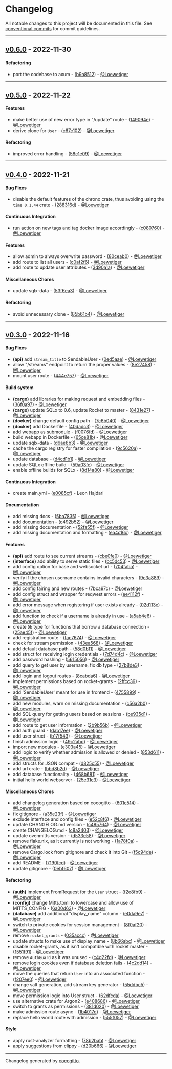 # Changelog
All notable changes to this project will be documented in this file. See [conventional commits](https://www.conventionalcommits.org/) for commit guidelines.

- - -
## [v0.6.0](https://github.com/Loewetiger/OvenMitts/compare/v0.5.0..v0.6.0) - 2022-11-30
#### Refactoring
- port the codebase to axum - ([b9a8512](https://github.com/Loewetiger/OvenMitts/commit/b9a8512a34bc0f2d6f3911aab08e5065e2fd832c)) - [@Loewetiger](https://github.com/Loewetiger)

- - -

## [v0.5.0](https://github.com/Loewetiger/OvenMitts/compare/v0.4.0..v0.5.0) - 2022-11-22
#### Features
- make better use of new error type in "/update" route - ([149094e](https://github.com/Loewetiger/OvenMitts/commit/149094e20867d80e3497286f163f5b722cfe564e)) - [@Loewetiger](https://github.com/Loewetiger)
- derive clone for `User` - ([c67c102](https://github.com/Loewetiger/OvenMitts/commit/c67c1024e1042eae09cac479ed9e0c1f418a3123)) - [@Loewetiger](https://github.com/Loewetiger)
#### Refactoring
- improved error handling - ([58c1e09](https://github.com/Loewetiger/OvenMitts/commit/58c1e0959fe99d9802e61f954a4146d26656c276)) - [@Loewetiger](https://github.com/Loewetiger)

- - -

## [v0.4.0](https://github.com/Loewetiger/OvenMitts/compare/v0.3.0..v0.4.0) - 2022-11-21
#### Bug Fixes
- disable the default features of the chrono crate, thus avoiding using the `time 0.1.44` crate - ([288316d](https://github.com/Loewetiger/OvenMitts/commit/288316dc35353ed202954e53228f14f93e104952)) - [@Loewetiger](https://github.com/Loewetiger)
#### Continuous Integration
- run action on new tags and tag docker image accordingly - ([c080760](https://github.com/Loewetiger/OvenMitts/commit/c080760fec64f2c1061ee59a768182122af85b5e)) - [@Loewetiger](https://github.com/Loewetiger)
#### Features
- allow admin to always overwrite password - ([80ceab0](https://github.com/Loewetiger/OvenMitts/commit/80ceab0048c72ef600d81625cddc3958480f9e3d)) - [@Loewetiger](https://github.com/Loewetiger)
- add route to list all users - ([c0af2f6](https://github.com/Loewetiger/OvenMitts/commit/c0af2f689777e8a58f1d36a7d59bad79545c423d)) - [@Loewetiger](https://github.com/Loewetiger)
- add route to update user attributes - ([3d90a1a](https://github.com/Loewetiger/OvenMitts/commit/3d90a1a1527fd893b22b23da28c48d36ab587b51)) - [@Loewetiger](https://github.com/Loewetiger)
#### Miscellaneous Chores
- update sqlx-data - ([53f6ea3](https://github.com/Loewetiger/OvenMitts/commit/53f6ea3d493adbf6d2a2234a4122c8e39c4358d9)) - [@Loewetiger](https://github.com/Loewetiger)
#### Refactoring
- avoid unnecessary clone - ([85b61b4](https://github.com/Loewetiger/OvenMitts/commit/85b61b4236743f1e489b04d8bf7d7bbca0511e92)) - [@Loewetiger](https://github.com/Loewetiger)

- - -

## [v0.3.0](https://github.com/Loewetiger/OvenMitts/compare/v0.2.0..v0.3.0) - 2022-11-16
#### Bug Fixes
- **(api)** add `stream_title` to SendableUser - ([0ed5aae](https://github.com/Loewetiger/OvenMitts/commit/0ed5aae14636157aa4026d0c6cc089f3a61717b3)) - [@Loewetiger](https://github.com/Loewetiger)
- allow "/streams" endpoint to return the proper values - ([8e27458](https://github.com/Loewetiger/OvenMitts/commit/8e27458c1ee8effcaa1f6d150f98147efaa76d05)) - [@Loewetiger](https://github.com/Loewetiger)
- mount user route - ([444e757](https://github.com/Loewetiger/OvenMitts/commit/444e7571aca56fce5ef0488bb55fa5fbc36f2edb)) - [@Loewetiger](https://github.com/Loewetiger)
#### Build system
- **(cargo)** add libraries for making request and embedding files - ([36f0a97](https://github.com/Loewetiger/OvenMitts/commit/36f0a97fb4884ed07800da3e1312175beac82c33)) - [@Loewetiger](https://github.com/Loewetiger)
- **(cargo)** update SQLx to 0.6, update Rocket to master - ([8431e27](https://github.com/Loewetiger/OvenMitts/commit/8431e2755135e229d678f25a93e62d5dff682f30)) - [@Loewetiger](https://github.com/Loewetiger)
- **(docker)** change default config path - ([7c6b040](https://github.com/Loewetiger/OvenMitts/commit/7c6b0405371ed59a96f1107aeca0c43e16ca20d7)) - [@Loewetiger](https://github.com/Loewetiger)
- **(docker)** add Dockerfile - ([40dadc3](https://github.com/Loewetiger/OvenMitts/commit/40dadc3ec9504e9c75aa0db67663fe3e9af5fe6c)) - [@Loewetiger](https://github.com/Loewetiger)
- add webapp as submodule - ([f0076fd](https://github.com/Loewetiger/OvenMitts/commit/f0076fdd6155af9c865fa34a60803ca1aa6ffb2a)) - [@Loewetiger](https://github.com/Loewetiger)
- build webapp in Dockerfile - ([65ce81b](https://github.com/Loewetiger/OvenMitts/commit/65ce81b59d7f2d7f686e3606080719b293686a1d)) - [@Loewetiger](https://github.com/Loewetiger)
- update sqlx-data - ([d6ae8b3](https://github.com/Loewetiger/OvenMitts/commit/d6ae8b3d6f5219502f558f4161ef520be531bd83)) - [@Loewetiger](https://github.com/Loewetiger)
- cache the cargo registry for faster compilation - ([9c5620a](https://github.com/Loewetiger/OvenMitts/commit/9c5620a645f525d9e90ab6003ea94298fadb6617)) - [@Loewetiger](https://github.com/Loewetiger)
- update database - ([d4cd1b1](https://github.com/Loewetiger/OvenMitts/commit/d4cd1b199a342532aa7d65aef14e5707ae0175ec)) - [@Loewetiger](https://github.com/Loewetiger)
- update SQLx offline build - ([59a03fe](https://github.com/Loewetiger/OvenMitts/commit/59a03fe6aff2888494653553b7d06e77d72f4cd7)) - [@Loewetiger](https://github.com/Loewetiger)
- enable offline builds for SQLx - ([8d14a80](https://github.com/Loewetiger/OvenMitts/commit/8d14a80f9b9960e5c22b92f7fb2cffda7737e025)) - [@Loewetiger](https://github.com/Loewetiger)
#### Continuous Integration
- create main.yml - ([e0085cf](https://github.com/Loewetiger/OvenMitts/commit/e0085cf3a0f986dbfd4ff062c4c529694d0572dd)) - Leon Hajdari
#### Documentation
- add missing docs - ([5ba7835](https://github.com/Loewetiger/OvenMitts/commit/5ba7835e185e78aad5227ceb5d5f34ee416082ff)) - [@Loewetiger](https://github.com/Loewetiger)
- add documentation - ([c492b52](https://github.com/Loewetiger/OvenMitts/commit/c492b52ba97e7ca95f43cb6b8bb8dec18faa68e4)) - [@Loewetiger](https://github.com/Loewetiger)
- add missing documentation - ([52fa55f](https://github.com/Loewetiger/OvenMitts/commit/52fa55f568d94908c64e9f7a5f425e8bf48ec5ba)) - [@Loewetiger](https://github.com/Loewetiger)
- add missing documentation and formatting - ([ea4c16c](https://github.com/Loewetiger/OvenMitts/commit/ea4c16cf8a1a2e6716abf51ce081c4c12ebcc00a)) - [@Loewetiger](https://github.com/Loewetiger)
#### Features
- **(api)** add route to see current streams - ([cbe0fe0](https://github.com/Loewetiger/OvenMitts/commit/cbe0fe04999a8fc1e5a95baeafaf3bd62fcac79d)) - [@Loewetiger](https://github.com/Loewetiger)
- **(interface)** add ability to serve static files - ([bc5dc53](https://github.com/Loewetiger/OvenMitts/commit/bc5dc5355ed0e13a8e7bed167e78dd2ea6ff4024)) - [@Loewetiger](https://github.com/Loewetiger)
- add config option for base and websocket url - ([704faba](https://github.com/Loewetiger/OvenMitts/commit/704fabad387a2446e3ca1f7d88d2f6076fdb847a)) - [@Loewetiger](https://github.com/Loewetiger)
- verify if the chosen username contains invalid characters - ([9c3a889](https://github.com/Loewetiger/OvenMitts/commit/9c3a889961c7a395520e89184e61699516ad74ea)) - [@Loewetiger](https://github.com/Loewetiger)
- add config fairing and new routes - ([7bca97c](https://github.com/Loewetiger/OvenMitts/commit/7bca97c757ef48460cd82a06113bd548277ff6a9)) - [@Loewetiger](https://github.com/Loewetiger)
- add config struct and wrapper for reqwest errors - ([ee4112f](https://github.com/Loewetiger/OvenMitts/commit/ee4112f14c6cb59c64ad4adc6053710a2670d7f2)) - [@Loewetiger](https://github.com/Loewetiger)
- add error message when registering if user exists already - ([02d113e](https://github.com/Loewetiger/OvenMitts/commit/02d113ef21aca9ffdf4af28f0c0fb8a28cac3d1a)) - [@Loewetiger](https://github.com/Loewetiger)
- add function to check if a username is already in use - ([a5ab4e6](https://github.com/Loewetiger/OvenMitts/commit/a5ab4e63b37984f91d644d408f1d28d54d4e2002)) - [@Loewetiger](https://github.com/Loewetiger)
- create `Db` type for functions that borrow a database connection - ([25ae45f](https://github.com/Loewetiger/OvenMitts/commit/25ae45f9bcc82a0ec792fc73d4a19288f6ed9091)) - [@Loewetiger](https://github.com/Loewetiger)
- add registration route - ([fac7674](https://github.com/Loewetiger/OvenMitts/commit/fac7674b39e13b0eb3bfcbef4ebc797388de3137)) - [@Loewetiger](https://github.com/Loewetiger)
- check for stream permission - ([43ea568](https://github.com/Loewetiger/OvenMitts/commit/43ea5684994e40466cafe0077c6e20543a191328)) - [@Loewetiger](https://github.com/Loewetiger)
- add default database path - ([58d0b11](https://github.com/Loewetiger/OvenMitts/commit/58d0b11e6da54d618d92e369ffcaa697c8d1a4c5)) - [@Loewetiger](https://github.com/Loewetiger)
- add struct for receiving login credentials - ([7d74d4c](https://github.com/Loewetiger/OvenMitts/commit/7d74d4c5301b3990659427cfcbfb6253ebb2e72d)) - [@Loewetiger](https://github.com/Loewetiger)
- add password hashing - ([5615056](https://github.com/Loewetiger/OvenMitts/commit/5615056589a8abd2de6bc653a3cdc2612ae33d05)) - [@Loewetiger](https://github.com/Loewetiger)
- add query to get user by username, fix db type - ([27b8de3](https://github.com/Loewetiger/OvenMitts/commit/27b8de3340c4206f266bd581ffb2fc7f9b52ad6e)) - [@Loewetiger](https://github.com/Loewetiger)
- add login and logout routes - ([8cabda6](https://github.com/Loewetiger/OvenMitts/commit/8cabda633bbd5a57f772a43d0d0f719f42c5ce57)) - [@Loewetiger](https://github.com/Loewetiger)
- implement permissions based on rocket-grants - ([2ffcc39](https://github.com/Loewetiger/OvenMitts/commit/2ffcc39c87fe92dd4babd412a7b7292db68a0f47)) - [@Loewetiger](https://github.com/Loewetiger)
- add 'SendableUser' meant for use in frontend - ([4755899](https://github.com/Loewetiger/OvenMitts/commit/47558995712f412c99a2ac809a7f3b0fb38a4db1)) - [@Loewetiger](https://github.com/Loewetiger)
- add new modules, warn on missing documentation - ([c56a2b0](https://github.com/Loewetiger/OvenMitts/commit/c56a2b00c189a17faae2a8b70de8760ae11f27d6)) - [@Loewetiger](https://github.com/Loewetiger)
- add SQL query for getting users based on sessions - ([be935d1](https://github.com/Loewetiger/OvenMitts/commit/be935d1ddae4db426f91ee76ea0d9185ce312ed4)) - [@Loewetiger](https://github.com/Loewetiger)
- add route to get user information - ([2b9b56b](https://github.com/Loewetiger/OvenMitts/commit/2b9b56b00769b7b96e14630908e4543ff2b1e73c)) - [@Loewetiger](https://github.com/Loewetiger)
- add auth guard - ([dab17ee](https://github.com/Loewetiger/OvenMitts/commit/dab17ee13c43378c8563e7e557c1a825c6560e49)) - [@Loewetiger](https://github.com/Loewetiger)
- add user struct - ([b17f543](https://github.com/Loewetiger/OvenMitts/commit/b17f543b1e933215bf348174cfffe66427486e3e)) - [@Loewetiger](https://github.com/Loewetiger)
- finish admission logic - ([49c2abd](https://github.com/Loewetiger/OvenMitts/commit/49c2abd49b816a14f2fc8aac351af65917a4a24b)) - [@Loewetiger](https://github.com/Loewetiger)
- import new modules - ([e303a45](https://github.com/Loewetiger/OvenMitts/commit/e303a45f5a245967a4133a8814762fda8e5e759d)) - [@Loewetiger](https://github.com/Loewetiger)
- add logic to verify whether admission is allowed or denied - ([853d611](https://github.com/Loewetiger/OvenMitts/commit/853d611319df150188d8e35ef67e107e155e8b5d)) - [@Loewetiger](https://github.com/Loewetiger)
- add structs for JSON compat - ([d825c55](https://github.com/Loewetiger/OvenMitts/commit/d825c553bddc29993c8c43b3d4f268e7ba230c57)) - [@Loewetiger](https://github.com/Loewetiger)
- add url crate - ([bbd8b2d](https://github.com/Loewetiger/OvenMitts/commit/bbd8b2d22cf597677141cd14125b530dbb1ecb1c)) - [@Loewetiger](https://github.com/Loewetiger)
- add database functionality - ([468b681](https://github.com/Loewetiger/OvenMitts/commit/468b6819518c956983bdef70b1bd5904cc2378ed)) - [@Loewetiger](https://github.com/Loewetiger)
- initial hello world webserver - ([25e31c3](https://github.com/Loewetiger/OvenMitts/commit/25e31c33e10b9ae1829e6faa460d5a8da015b5f2)) - [@Loewetiger](https://github.com/Loewetiger)
#### Miscellaneous Chores
- add changelog generation based on cocogitto - ([601c514](https://github.com/Loewetiger/OvenMitts/commit/601c514efa4dc30e52a587926a94fef68d70db71)) - [@Loewetiger](https://github.com/Loewetiger)
- fix gitignore - ([a35e23f](https://github.com/Loewetiger/OvenMitts/commit/a35e23fe270593f1f762d767eebbab287ff108d2)) - [@Loewetiger](https://github.com/Loewetiger)
- exclude interface and config files - ([e52c8f6](https://github.com/Loewetiger/OvenMitts/commit/e52c8f655b5628a3f00fc090c3ff8474dc13e48d)) - [@Loewetiger](https://github.com/Loewetiger)
- update CHANGELOG.md version - ([c485764](https://github.com/Loewetiger/OvenMitts/commit/c4857649c6ff9a83803ab105a5cafa1db651ccc5)) - [@Loewetiger](https://github.com/Loewetiger)
- create CHANGELOG.md - ([c8a2403](https://github.com/Loewetiger/OvenMitts/commit/c8a2403ea15f606f0d973d51019295d88494d7b0)) - [@Loewetiger](https://github.com/Loewetiger)
- update ovenmitts version - ([d533e58](https://github.com/Loewetiger/OvenMitts/commit/d533e58e0039bbf77d8329211b225a51ab9c3096)) - [@Loewetiger](https://github.com/Loewetiger)
- remove flake.nix, as it currently is not working - ([1a78f0a](https://github.com/Loewetiger/OvenMitts/commit/1a78f0a5017b2a7b54b47965081d83406afc3b32)) - [@Loewetiger](https://github.com/Loewetiger)
- remove Cargo.lock from gitignore and check it into Git - ([f5c94de](https://github.com/Loewetiger/OvenMitts/commit/f5c94deff3f47eb4aceaf697346c64adf2db9be9)) - [@Loewetiger](https://github.com/Loewetiger)
- add README - ([7190fcd](https://github.com/Loewetiger/OvenMitts/commit/7190fcdca075d18cc322628646d4f150f3dc8b86)) - [@Loewetiger](https://github.com/Loewetiger)
- update gitignore - ([0ebf607](https://github.com/Loewetiger/OvenMitts/commit/0ebf6073fbc33a833026a2c28bbed046b1d1145c)) - [@Loewetiger](https://github.com/Loewetiger)
#### Refactoring
- **(auth)** implement FromRequest for the `User` struct - ([f2e8fb9](https://github.com/Loewetiger/OvenMitts/commit/f2e8fb961103899a9457aca7616ed346a9b07c25)) - [@Loewetiger](https://github.com/Loewetiger)
- **(config)** change Mitts.toml to lowercase and allow use of MITTS_CONFIG - ([6a00d63](https://github.com/Loewetiger/OvenMitts/commit/6a00d630d9272030ccf080a9907dcf0471ae9cdf)) - [@Loewetiger](https://github.com/Loewetiger)
- **(database)** add additional "display_name" column - ([e0da9e7](https://github.com/Loewetiger/OvenMitts/commit/e0da9e7e0cb4f628315bd4f57a3f551aff7dcc58)) - [@Loewetiger](https://github.com/Loewetiger)
- switch to private cookies for session management - ([8f0af20](https://github.com/Loewetiger/OvenMitts/commit/8f0af2042d7f0e3a21053eb2c023bf73daa8d0fb)) - [@Loewetiger](https://github.com/Loewetiger)
- remove `rocket_grants` - ([035accc](https://github.com/Loewetiger/OvenMitts/commit/035accc8984c248b7a6821195f7b7e4cf4030e86)) - [@Loewetiger](https://github.com/Loewetiger)
- update structs to make use of display_name - ([8b66abc](https://github.com/Loewetiger/OvenMitts/commit/8b66abcbbeb3dc47bcd8ad03596615b2d061afdf)) - [@Loewetiger](https://github.com/Loewetiger)
- disable rocket-grants, as it isn't compatible with rocket master - ([1551f91](https://github.com/Loewetiger/OvenMitts/commit/1551f9129eeb1a4bfcedfd8cd757f8705b2506da)) - [@Loewetiger](https://github.com/Loewetiger)
- remove `AuthGuard` as it was unused - ([c4d22fd](https://github.com/Loewetiger/OvenMitts/commit/c4d22fd87cabbf5a40057eacc55644bd1b740d9c)) - [@Loewetiger](https://github.com/Loewetiger)
- remove login cookies even if database deletion fails - ([4c2dd14](https://github.com/Loewetiger/OvenMitts/commit/4c2dd146ebf1d19048aa7ea7240569d40ae83b3a)) - [@Loewetiger](https://github.com/Loewetiger)
- move the queries that return `User` into an associated function - ([f207ee0](https://github.com/Loewetiger/OvenMitts/commit/f207ee0eda4f4b88b60e1e705824137f799f9cbf)) - [@Loewetiger](https://github.com/Loewetiger)
- change salt generation, add stream key generator - ([55ddbc5](https://github.com/Loewetiger/OvenMitts/commit/55ddbc5e523a4b4049de4cb5405ba570cd139504)) - [@Loewetiger](https://github.com/Loewetiger)
- move permission logic into User struct - ([62dfcda](https://github.com/Loewetiger/OvenMitts/commit/62dfcdad1e2cf428c5d975723b1631b2e31fe906)) - [@Loewetiger](https://github.com/Loewetiger)
- use alternative crate for Argon2 - ([e408686](https://github.com/Loewetiger/OvenMitts/commit/e4086869fee4dc90b2f6e9b3477342140dcf9204)) - [@Loewetiger](https://github.com/Loewetiger)
- switch to grants as permissions - ([381d020](https://github.com/Loewetiger/OvenMitts/commit/381d020bd0c40d561f1d2c9243a5166e1ea40cfc)) - [@Loewetiger](https://github.com/Loewetiger)
- make admission route async - ([1b4017d](https://github.com/Loewetiger/OvenMitts/commit/1b4017dcdcd7faffc82f67f4faab5594d9e55afd)) - [@Loewetiger](https://github.com/Loewetiger)
- replace hello world route with admission - ([555f057](https://github.com/Loewetiger/OvenMitts/commit/555f057be89965a66dcd08b76daf94715a1be816)) - [@Loewetiger](https://github.com/Loewetiger)
#### Style
- apply rust-analyzer formatting - ([78b2bab](https://github.com/Loewetiger/OvenMitts/commit/78b2bab26af5b0e5efc2f998ca3a044f64a93958)) - [@Loewetiger](https://github.com/Loewetiger)
- apply suggestions from clippy - ([d20b666](https://github.com/Loewetiger/OvenMitts/commit/d20b6667363d5b8f46944fb55faabd2df22e9936)) - [@Loewetiger](https://github.com/Loewetiger)

- - -

Changelog generated by [cocogitto](https://github.com/cocogitto/cocogitto).